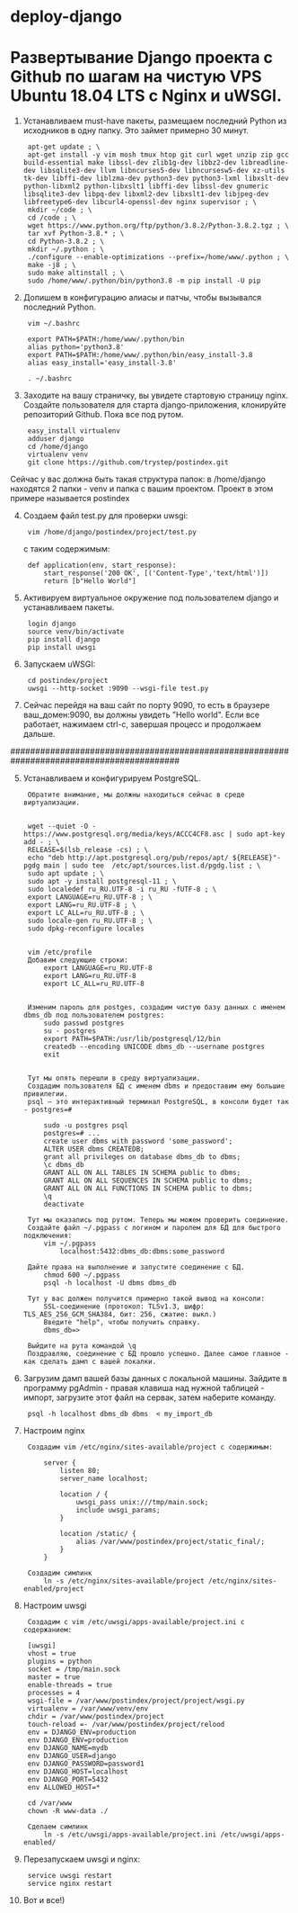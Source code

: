 # deploy-django

# Развертывание Django проекта c Github по шагам на чистую VPS Ubuntu 18.04 LTS с Nginx и uWSGI.

1. Устанавливаем must-have пакеты, размещаем последний Python из исходников в одну папку. Это займет примерно 30 минут.

		apt-get update ; \
		apt-get install -y vim mosh tmux htop git curl wget unzip zip gcc build-essential make libssl-dev zlib1g-dev libbz2-dev libreadline-dev libsqlite3-dev llvm libncurses5-dev libncursesw5-dev xz-utils tk-dev libffi-dev liblzma-dev python3-dev python3-lxml libxslt-dev python-libxml2 python-libxslt1 libffi-dev libssl-dev gnumeric libsqlite3-dev libpq-dev libxml2-dev libxslt1-dev libjpeg-dev libfreetype6-dev libcurl4-openssl-dev nginx supervisor ; \
		mkdir ~/code ; \
		cd /code ; \
		wget https://www.python.org/ftp/python/3.8.2/Python-3.8.2.tgz ; \
		tar xvf Python-3.8.* ; \
		cd Python-3.8.2 ; \
		mkdir ~/.python ; \
		./configure --enable-optimizations --prefix=/home/www/.python ; \
		make -j8 ; \
		sudo make altinstall ; \
		sudo /home/www/.python/bin/python3.8 -m pip install -U pip

	
2. Допишем в конфигурацию алиасы и патчы, чтобы вызывался последний Python.
	
		vim ~/.bashrc

		export PATH=$PATH:/home/www/.python/bin
		alias python='python3.8'
		export PATH=$PATH:/home/www/.python/bin/easy_install-3.8
		alias easy_install='easy_install-3.8'

		. ~/.bashrc

3. Заходите на вашу страничку, вы увидете стартовую страницу nginx.
Cоздайте пользователя для старта django-приложения, клонируйте репозиторий Github. Пока все под рутом.

		easy_install virtualenv
		adduser django
		cd /home/django
		virtualenv venv
		git clone https://github.com/trystep/postindex.git

Сейчас у вас должна быть такая структура папок: в /home/django находятся 2 папки - venv и папка с вашим проектом. Проект в этом примере называется postindex

4. Создаем файл test.py для проверки uwsgi:

		vim /home/django/postindex/project/test.py

	c таким содержимым:

		def application(env, start_response):
			start_response('200 OK', [('Content-Type','text/html')])
			return [b"Hello World"]

5. Активируем виртуальное окружение под пользователем django и устанавливаем пакеты.

		login django
		source venv/bin/activate	
		pip install django
		pip install uwsgi
	
6. Запускаем uWSGI:

		cd postindex/project
		uwsgi --http-socket :9090 --wsgi-file test.py	

7. Сейчас перейдя на ваш сайт по порту 9090, то есть в браузере ваш_домен:9090, вы должны увидеть "Hello world".
Если все работает, нажимаем ctrl-c, завершая процесс и продолжаем дальше.
						
##########################################################################################



5. Устанавливаем и конфигурируем PostgreSQL.
		
		Обратите внимание, мы должны находиться сейчас в среде виртуализации.


		wget --quiet -O - https://www.postgresql.org/media/keys/ACCC4CF8.asc | sudo apt-key add - ; \
		RELEASE=$(lsb_release -cs) ; \
		echo "deb http://apt.postgresql.org/pub/repos/apt/ ${RELEASE}"-pgdg main | sudo tee  /etc/apt/sources.list.d/pgdg.list ; \
		sudo apt update ; \
		sudo apt -y install postgresql-11 ; \
		sudo localedef ru_RU.UTF-8 -i ru_RU -fUTF-8 ; \
		export LANGUAGE=ru_RU.UTF-8 ; \
		export LANG=ru_RU.UTF-8 ; \
		export LC_ALL=ru_RU.UTF-8 ; \
		sudo locale-gen ru_RU.UTF-8 ; \
		sudo dpkg-reconfigure locales
		
		
		vim /etc/profile
		Добавим следующие строки:
			export LANGUAGE=ru_RU.UTF-8
			export LANG=ru_RU.UTF-8
			export LC_ALL=ru_RU.UTF-8
		    
		    
		Изменим пароль для postges, создадим чистую базу данных с именем dbms_db под пользователем postgres:
			sudo passwd postgres
			su - postgres
			export PATH=$PATH:/usr/lib/postgresql/12/bin
			createdb --encoding UNICODE dbms_db --username postgres
			exit
		
		
		Тут мы опять перешли в среду виртуализации.
		Создадим пользователя БД с именем dbms и предоставим ему большие привилегии.
		psql — это интерактивный терминал PostgreSQL, в консоли будет так - postgres=#
		
			sudo -u postgres psql
			postgres=# ...
			create user dbms with password 'some_password';
			ALTER USER dbms CREATEDB;
			grant all privileges on database dbms_db to dbms;
			\c dbms_db
			GRANT ALL ON ALL TABLES IN SCHEMA public to dbms;
			GRANT ALL ON ALL SEQUENCES IN SCHEMA public to dbms;
			GRANT ALL ON ALL FUNCTIONS IN SCHEMA public to dbms;
			\q
			deactivate
			
		Тут мы оказались под рутом. Теперь мы можем проверить соединение.
		Создайте файл ~/.pgpass с логином и паролем для БД для быстрого подключения:
			vim ~/.pgpass
				localhost:5432:dbms_db:dbms:some_password
				
		Дайте права на выполнение и запустите соединение с БД.
			chmod 600 ~/.pgpass
			psql -h localhost -U dbms dbms_db
		
		Тут у вас должен получится примерно такой вывод на консоли:
			SSL-соединение (протокол: TLSv1.3, шифр: TLS_AES_256_GCM_SHA384, бит: 256, сжатие: выкл.)
			Введите "help", чтобы получить справку.
			dbms_db=>
			
		Выйдите на рута командой \q
		Поздравляю, соединение с БД прошло успешно. Далее самое главное - как сделать дамп с вашей локалки.

6. Загрузим дамп вашей базы данных с локальной машины. Зайдите в программу pgAdmin - правая клавиша над нужной таблицей - импорт, загрузите этот файл на сервак, затем наберите команду.

		psql -h localhost dbms_db dbms  < my_import_db

7. Настроим nginx

		Создадим vim /etc/nginx/sites-available/project с содержимым:
			
			server {
				listen 80;
				server_name localhost;

				location / {
					uwsgi_pass unix:///tmp/main.sock;
					include uwsgi_params;
				}

				location /static/ {
					alias /var/www/postindex/project/static_final/;
				}
			}
		
		Создадим симлинк
			ln -s /etc/nginx/sites-available/project /etc/nginx/sites-enabled/project

8. Настроим uwsgi

		Создадим с vim /etc/uwsgi/apps-available/project.ini c содержанием:
		
		[uwsgi]
		vhost = true
		plugins = python
		socket = /tmp/main.sock
		master = true
		enable-threads = true
		processes = 4
		wsgi-file = /var/www/postindex/project/project/wsgi.py
		virtualenv = /var/www/venv/env
		chdir = /var/www/postindex/project
		touch-reload =- /var/www/postindex/project/relood
		env = DJANGO_ENV=production
		env DJANGO_ENV=production
		env DJANGO_NAME=mydb
		env DJANGO_USER=django
		env DJANGO_PASSWORD=password1
		env DJANGO_HOST=localhost
		env DJANGO_PORT=5432
		env ALLOWED_HOST=*
		
		cd /var/www
		chown -R www-data ./
		
		Сделаем симлинк
			ln -s /etc/uwsgi/apps-available/project.ini /etc/uwsgi/apps-enabled/
			
9. Перезапускаем uwsgi и nginx:

		service uwsgi restart
		service nginx restart

10. Вот и все!)	
